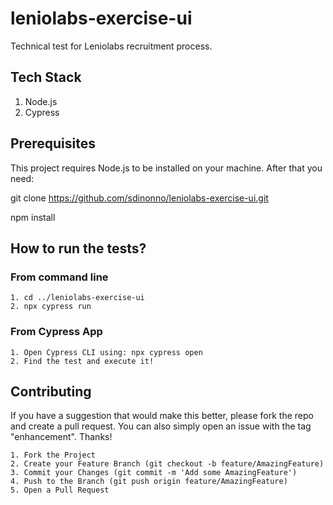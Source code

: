 # leniolabs-exercise-ui
Technical test for Leniolabs recruitment process.

## Tech Stack
1. Node.js
2. Cypress

## Prerequisites
This project requires Node.js to be installed on your machine. After that you need:

git clone https://github.com/sdinonno/leniolabs-exercise-ui.git

npm install

## How to run the tests?
### From command line
````shell
1. cd ../leniolabs-exercise-ui
2. npx cypress run
````

### From Cypress App
````shell
1. Open Cypress CLI using: npx cypress open
2. Find the test and execute it!
````

## Contributing
If you have a suggestion that would make this better, please fork the repo and create a pull request. You can also simply open an issue with the tag "enhancement". Thanks!
````text
1. Fork the Project
2. Create your Feature Branch (git checkout -b feature/AmazingFeature)
3. Commit your Changes (git commit -m 'Add some AmazingFeature')
4. Push to the Branch (git push origin feature/AmazingFeature)
5. Open a Pull Request
